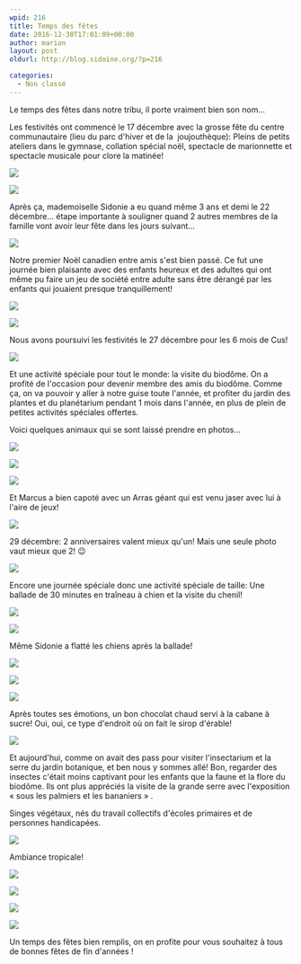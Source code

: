 ```yaml
---
wpid: 216
title: Temps des fêtes
date: 2016-12-30T17:01:09+00:00
author: marion
layout: post
oldurl: http://blog.sidoine.org/?p=216

categories:
  - Non classé
---
```

Le temps des fêtes dans notre tribu, il porte vraiment bien son nom...

Les festivités ont commencé le 17 décembre avec la grosse fête du centre communautaire (lieu du parc d'hiver et de la  joujouthèque): Pleins de petits ateliers dans le gymnase, collation spécial noël, spectacle de marionnette et spectacle musicale pour clore la matinée!

![](/media/2016/img_20161217_111110187.jpg)

![](/media/2016/img_20161217_114432985_hdr.jpg)

Après ça, mademoiselle Sidonie a eu quand même 3 ans et demi le 22 décembre... étape importante à souligner quand 2 autres membres de la famille vont avoir leur fête dans les jours suivant...

![](/media/2016/img_20161221_171644207.jpg)

Notre premier Noël canadien entre amis s'est bien passé. Ce fut une journée bien plaisante avec des enfants heureux et des adultes qui ont même pu faire un jeu de société entre adulte sans être dérangé par les enfants qui jouaient presque tranquillement!

![](/media/2016/img_20161222_170532471.jpg)

![](/media/2016/img_20161224_223951396.jpg)

Nous avons poursuivi les festivités le 27 décembre pour les 6 mois de Cus!

![](/media/2016/img_20161225_113253785.jpg)

Et une activité spéciale pour tout le monde: la visite du biodôme. On a profité de l'occasion pour devenir membre des amis du biodôme. Comme ça, on va pouvoir y aller à notre guise toute l'année, et profiter du jardin des plantes et du planétarium pendant 1 mois dans l'année, en plus de plein de petites activités spéciales offertes.

Voici quelques animaux qui se sont laissé prendre en photos...

![](/media/2016/img_20161227_104846681.jpg)

![](/media/2016/img_20161227_110209796.jpg)

![](/media/2016/img_20161227_114229602.jpg)

Et Marcus a bien capoté avec un Arras géant qui est venu jaser avec lui à l'aire de jeux!

![](/media/2016/img_20161227_132235882.jpg)

29 décembre: 2 anniversaires valent mieux qu'un! Mais une seule photo vaut mieux que 2! 😉

![](/media/2016/img_20161229_203359864.jpg)

Encore une journée spéciale donc une activité spéciale de taille: Une ballade de 30 minutes en traîneau à chien et la visite du chenil!

![](/media/2016/wp-1483133284122.jpeg)

![](/media/2016/wp-1483133273557.jpeg)

Même Sidonie a flatté les chiens après la ballade!

![](/media/2016/wp-1483133265347.jpeg)

![](/media/2016/wp-1483133291231.jpeg)

![](/media/2016/wp-1483133256723.jpeg)

Après toutes ses émotions, un bon chocolat chaud servi à la cabane à sucre! Oui, oui, ce type d'endroit où on fait le sirop d'érable!

![](/media/2016/wp-1483133245765.jpeg)

Et aujourd'hui, comme on avait des pass pour visiter l'insectarium et la serre du jardin botanique, et ben nous y sommes allé! Bon, regarder des insectes c'était moins captivant pour les enfants que la faune et la flore du biodôme. Ils ont plus appréciés la visite de la grande serre avec l'exposition « sous les palmiers et les bananiers » .

Singes végétaux, nés du travail collectifs d'écoles primaires et de personnes handicapées.

![](/media/2016/img_20161230_110707358_hdr.jpg)

Ambiance tropicale!

![](/media/2016/img_20161230_111015555_hdr.jpg)

![](/media/2016/img_20161230_111343878.jpg)

![](/media/2016/img_20161230_111458301.jpg)

![](/media/2016/img_20161230_112045178.jpg)

Un temps des fêtes bien remplis, on en profite pour vous souhaitez à tous de bonnes fêtes de fin d'années !